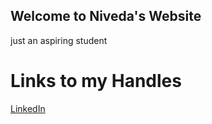 ## Welcome to Niveda's Website

just an aspiring student 

# **Links to my Handles**
[LinkedIn](https://www.linkedin.com/in/niveda-b/)
